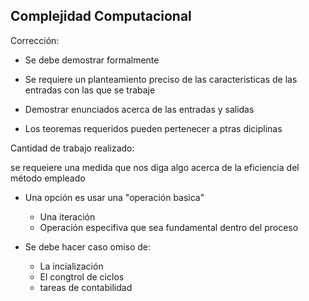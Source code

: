## Complejidad Computacional

Corrección:
-  Se debe demostrar formalmente
- Se requiere un planteamiento preciso de las caracteristicas de las entradas con las que se trabaje
- Demostrar enunciados acerca de las entradas y salidas

- Los teoremas requeridos pueden pertenecer a ptras diciplinas



Cantidad de trabajo realizado:

se requeiere una medida que nos diga algo acerca de la eficiencia del método empleado

- Una opción es usar una "operación basica"
    - Una iteración 
    - Operación especifiva que sea fundamental dentro del proceso

- Se debe hacer caso omiso de:
    - La incialización 
    - El congtrol de ciclos
    - tareas de contabilidad

